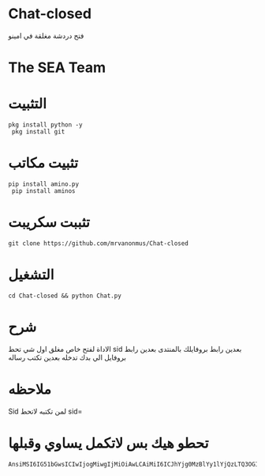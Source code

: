 # Chat-closed
فتح دردشة مغلقة في امينو 
# The SEA Team

# التثبيت
```
pkg install python -y 
 pkg install git
```
# تثبيت مكاتب
```
pip install amino.py
 pip install aminos
```
# تثببت سكريبت
```
git clone https://github.com/mrvanonmus/Chat-closed
```
# التشغيل 
```
cd Chat-closed && python Chat.py
```
# شرح
الاداة لفتح خاص مغلق 
اول شي تحط sid
بعدين رابط بروفايلك بالمنتدى 
بعدين رابط بروفايل الي بدك تدخله 
بعدين تكتب رساله 
# ملاحظه 
Sid لمن تكتبه
لاتحط sid=
# تحطو هيك بس لاتكمل يساوي وقبلها 
```
AnsiMSI6IG51bGwsICIwIjogMiwgIjMiOiAwLCAiMiI6ICJhYjg0MzBlYy1lYjQzLTQ3OGItYTAzNC1jNjBmZDYwOTc0NzMiLCAiNSI6IDE2MTA3Mi3MiLCAiNSI6IDE2MTA3Mi3M
```
